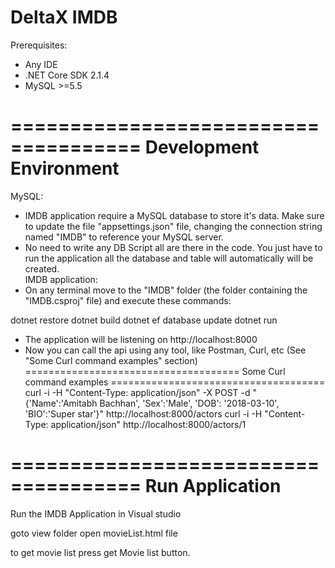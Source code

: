 # DeltaX IMDB

Prerequisites:
- Any IDE
- .NET Core SDK 2.1.4
- MySQL >=5.5

=====================================
Development Environment
=====================================
MySQL:
- IMDB application require a MySQL database to store it's data. Make sure to update the file "appsettings.json" file, changing the connection string named "IMDB" to reference your MySQL server.
- No need to write any DB Script all are there in the code. You just have to run the application all the database and table will automatically
  will be created.  
IMDB application:
- On any terminal move to the "IMDB" folder (the folder containing the "IMDB.csproj" file) and execute these commands:

dotnet restore
dotnet build
dotnet ef database update
dotnet run

- The application will be listening on http://localhost:8000
- Now you can call the api using any tool, like Postman, Curl, etc (See "Some Curl command examples" section)
=====================================
Some Curl command examples
=====================================
curl -i -H "Content-Type: application/json" -X POST -d "{'Name':'Amitabh Bachhan', 'Sex':'Male', 'DOB': '2018-03-10', 'BIO':'Super star'}" http://localhost:8000/actors
curl -i -H "Content-Type: application/json" http://localhost:8000/actors/1

=====================================
Run Application
=====================================
Run the IMDB Application in Visual studio

goto view folder open movieList.html file

to get movie list press get Movie list button.


